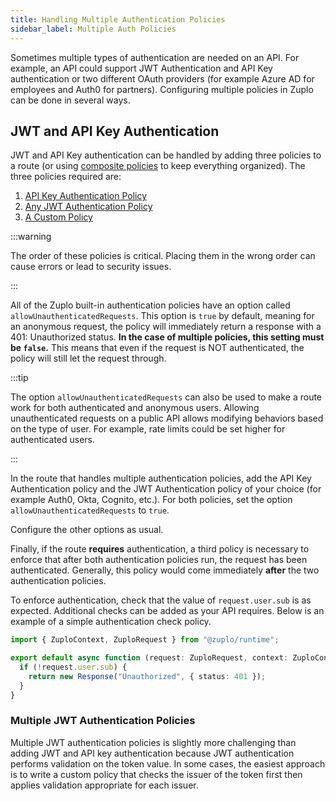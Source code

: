 ```yaml
---
title: Handling Multiple Authentication Policies
sidebar_label: Multiple Auth Policies
---
```


Sometimes multiple types of authentication are needed on an API. For example, an
API could support JWT Authentication and API Key authentication or two different
OAuth providers (for example Azure AD for employees and Auth0 for partners).
Configuring multiple policies in Zuplo can be done in several ways.

## JWT and API Key Authentication

JWT and API Key authentication can be handled by adding three policies to a
route (or using [composite policies](../policies/composite-inbound.md) to keep
everything organized). The three policies required are:

1. [API Key Authentication Policy](../policies/api-key-inbound.md)
1. [Any JWT Authentication Policy](../policies/open-id-jwt-auth-inbound.md)
1. [A Custom Policy](../policies/custom-code-inbound.md)

:::warning

The order of these policies is critical. Placing them in the wrong order can
cause errors or lead to security issues.

:::

All of the Zuplo built-in authentication policies have an option called
`allowUnauthenticatedRequests`. This option is `true` by default, meaning for an
anonymous request, the policy will immediately return a response with a 401:
Unauthorized status. **In the case of multiple policies, this setting must be
`false`.** This means that even if the request is NOT authenticated, the policy
will still let the request through.

:::tip

The option `allowUnauthenticatedRequests` can also be used to make a route work
for both authenticated and anonymous users. Allowing unauthenticated requests on
a public API allows modifying behaviors based on the type of user. For example,
rate limits could be set higher for authenticated users.

:::

In the route that handles multiple authentication policies, add the API Key
Authentication policy and the JWT Authentication policy of your choice (for
example Auth0, Okta, Cognito, etc.). For both policies, set the option
`allowUnauthenticatedRequests` to `true`.

Configure the other options as usual.

Finally, if the route **requires** authentication, a third policy is necessary
to enforce that after both authentication policies run, the request has been
authenticated. Generally, this policy would come immediately **after** the two
authentication policies.

To enforce authentication, check that the value of `request.user.sub` is as
expected. Additional checks can be added as your API requires. Below is an
example of a simple authentication check policy.

```ts
import { ZuploContext, ZuploRequest } from "@zuplo/runtime";

export default async function (request: ZuploRequest, context: ZuploContext) {
  if (!request.user.sub) {
    return new Response("Unauthorized", { status: 401 });
  }
}
```

### Multiple JWT Authentication Policies

Multiple JWT authentication policies is slightly more challenging than adding
JWT and API key authentication because JWT authentication performs validation on
the token value. In some cases, the easiest approach is to write a custom policy
that checks the issuer of the token first then applies validation appropriate
for each issuer.
